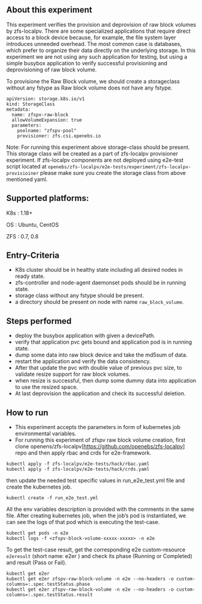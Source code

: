 ## About this experiment

This experiment verifies the provision and deprovision of raw block volumes by zfs-localpv. There are some specialized applications that require direct access to a block device because, for example, the file system layer introduces unneeded overhead. The most common case is databases, which prefer to organize their data directly on the underlying storage. In this experiment we are not using any such application for testing, but using a simple busybox application to verify successful provisioning and deprovisioning of raw block volume.

To provisione the Raw Block volume, we should create a storageclass without any fstype as Raw block volume does not have any fstype.

```
apiVersion: storage.k8s.io/v1
kind: StorageClass
metadata:
  name: zfspv-raw-block
  allowVolumeExpansion: true
  parameters:
    poolname: "zfspv-pool"
    provisioner: zfs.csi.openebs.io
```    
Note: For running this experiment above storage-class should be present. This storage class will be created as a part of zfs-localpv provisioner experiment. If zfs-localpv components are not deployed using e2e-test script located at `openebs/zfs-localpv/e2e-tests/experiment/zfs-localpv-provisioiner` please make sure you create the storage class from above mentioned yaml.

## Supported platforms:

K8s : 1.18+

OS : Ubuntu, CentOS

ZFS : 0.7, 0.8

## Entry-Criteria

- K8s cluster should be in healthy state including all desired nodes in ready state.
- zfs-controller and node-agent daemonset pods should be in running state.
- storage class without any fstype should be present.
- a directory should be present on node with name `raw_block_volume`.

## Steps performed

- deploy the busybox application with given a devicePath.
- verify that application pvc gets bound and application pod is in running state.
- dump some data into raw block device and take the md5sum of data.
- restart the application and verify the data consistency.
- After that update the pvc with double value of previous pvc size, to validate resize support for raw block volumes.
- when resize is successful, then dump some dummy data into application to use the resized space.
- At last deprovision the application and check its successful deletion.

## How to run

- This experiment accepts the parameters in form of kubernetes job environmental variables.
- For running this experiment of zfspv raw block volume creation, first clone openens/zfs-localpv[https://github.com/openebs/zfs-localpv] repo and then apply rbac and crds for e2e-framework.
```
kubectl apply -f zfs-localpv/e2e-tests/hack/rbac.yaml
kubectl apply -f zfs-localpv/e2e-tests/hack/crds.yaml
```
then update the needed test specific values in run_e2e_test.yml file and create the kubernetes job.
```
kubectl create -f run_e2e_test.yml
```
All the env variables description is provided with the comments in the same file.
After creating kubernetes job, when the job’s pod is instantiated, we can see the logs of that pod which is executing the test-case.

```
kubectl get pods -n e2e
kubectl logs -f <zfspv-block-volume-xxxxx-xxxxx> -n e2e
```
To get the test-case result, get the corresponding e2e custom-resource `e2eresult` (short name: e2er ) and check its phase (Running or Completed) and result (Pass or Fail).

```
kubectl get e2er
kubectl get e2er zfspv-raw-block-volume -n e2e --no-headers -o custom-columns=:.spec.testStatus.phase
kubectl get e2er zfspv-raw-block-volume -n e2e --no-headers -o custom-columns=:.spec.testStatus.result
```